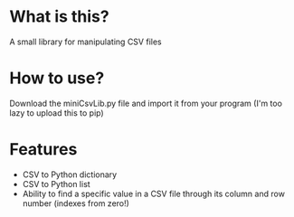# What is this?

A small library for manipulating CSV files

# How to use?

Download the miniCsvLib.py file and import it from your program (I'm too lazy to upload this to pip)

# Features

- CSV to Python dictionary
- CSV to Python list
- Ability to find a specific value in a CSV file through its column and row number (indexes from zero!)
